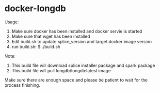 # docker-longdb

Usage:
1. Make sure docker has been installed and docker servie is started
2. Make sure that wget has been installed
3. Edit build.sh to update splice_version and target docker image version
4. run build.sh:
$ ./build.sh


Note: 
1. This build file will download splice installer package and spark package
2. This build file will pull longdb/longdb:latest image

Make sure there are enough space and please be patient to wait for the process finishing.

